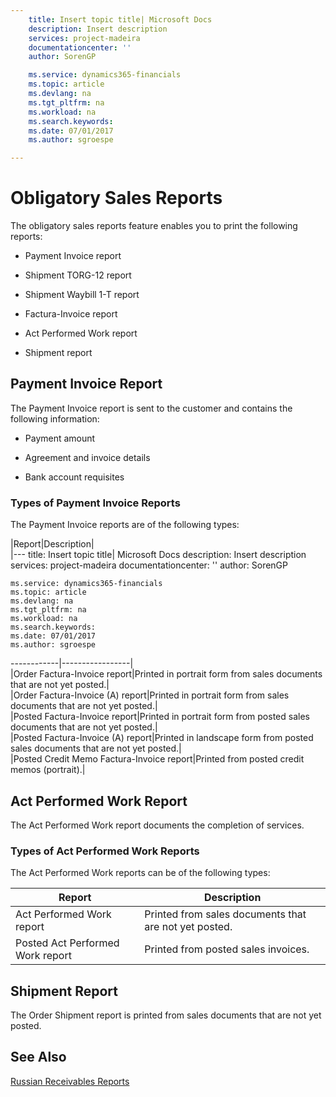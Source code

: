 ```yaml
---
    title: Insert topic title| Microsoft Docs
    description: Insert description
    services: project-madeira
    documentationcenter: ''
    author: SorenGP

    ms.service: dynamics365-financials
    ms.topic: article
    ms.devlang: na
    ms.tgt_pltfrm: na
    ms.workload: na
    ms.search.keywords:
    ms.date: 07/01/2017
    ms.author: sgroespe

---
```

# Obligatory Sales Reports
The obligatory sales reports feature enables you to print the following reports:  
  
-   Payment Invoice report  
  
-   Shipment TORG-12 report  
  
-   Shipment Waybill 1-T report  
  
-   Factura-Invoice report  
  
-   Act Performed Work report  
  
-   Shipment report  
  
## Payment Invoice Report  
 The Payment Invoice report is sent to the customer and contains the following information:  
  
-   Payment amount  
  
-   Agreement and invoice details  
  
-   Bank account requisites  
  
### Types of Payment Invoice Reports  
 The Payment Invoice reports are of the following types:  
  
|Report|Description|  
|---
    title: Insert topic title| Microsoft Docs
    description: Insert description
    services: project-madeira
    documentationcenter: ''
    author: SorenGP

    ms.service: dynamics365-financials
    ms.topic: article
    ms.devlang: na
    ms.tgt_pltfrm: na
    ms.workload: na
    ms.search.keywords:
    ms.date: 07/01/2017
    ms.author: sgroespe

------------|-----------------|  
|Order Factura-Invoice report|Printed in portrait form from sales documents that are not yet posted.|  
|Order Factura-Invoice \(A\) report|Printed in portrait form from sales documents that are not yet posted.|  
|Posted Factura-Invoice report|Printed in portrait form from posted sales documents that are not yet posted.|  
|Posted Factura-Invoice \(A\) report|Printed in landscape form from posted sales documents that are not yet posted.|  
|Posted Credit Memo Factura-Invoice report|Printed from posted credit memos \(portrait\).|  
  
## Act Performed Work Report  
 The Act Performed Work report documents the completion of services.  
  
### Types of Act Performed Work Reports  
 The Act Performed Work reports can be of the following types:  
  
|Report|Description|  
|------------|-----------------|  
|Act Performed Work report|Printed from sales documents that are not yet posted.|  
|Posted Act Performed Work report|Printed from posted sales invoices.|  
  
## Shipment Report  
 The Order Shipment report is printed from sales documents that are not yet posted.  
  
## See Also  
 [Russian Receivables Reports](../russian-receivables-reports.md)